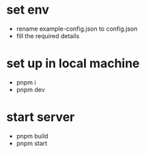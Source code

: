 # set env
- rename example-config.json to config.json
- fill the required details

# set up in local machine
- pnpm i
- pnpm dev

# start server
- pnpm build
- pnpm start